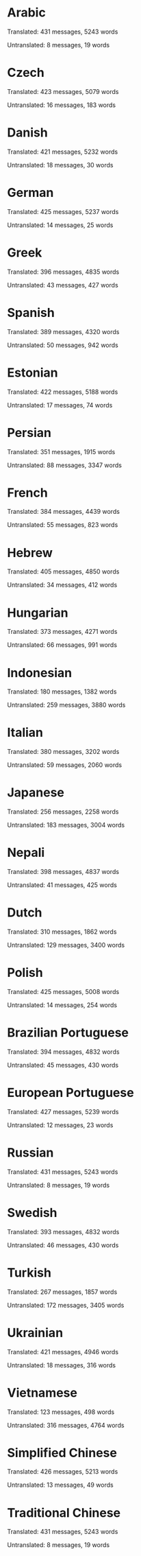 # Arabic

Translated: 431 messages, 5243 words

Untranslated: 8 messages, 19 words

# Czech

Translated: 423 messages, 5079 words

Untranslated: 16 messages, 183 words

# Danish

Translated: 421 messages, 5232 words

Untranslated: 18 messages, 30 words

# German

Translated: 425 messages, 5237 words

Untranslated: 14 messages, 25 words

# Greek

Translated: 396 messages, 4835 words

Untranslated: 43 messages, 427 words

# Spanish

Translated: 389 messages, 4320 words

Untranslated: 50 messages, 942 words

# Estonian

Translated: 422 messages, 5188 words

Untranslated: 17 messages, 74 words

# Persian

Translated: 351 messages, 1915 words

Untranslated: 88 messages, 3347 words

# French

Translated: 384 messages, 4439 words

Untranslated: 55 messages, 823 words

# Hebrew

Translated: 405 messages, 4850 words

Untranslated: 34 messages, 412 words

# Hungarian

Translated: 373 messages, 4271 words

Untranslated: 66 messages, 991 words

# Indonesian

Translated: 180 messages, 1382 words

Untranslated: 259 messages, 3880 words

# Italian

Translated: 380 messages, 3202 words

Untranslated: 59 messages, 2060 words

# Japanese

Translated: 256 messages, 2258 words

Untranslated: 183 messages, 3004 words

# Nepali

Translated: 398 messages, 4837 words

Untranslated: 41 messages, 425 words

# Dutch

Translated: 310 messages, 1862 words

Untranslated: 129 messages, 3400 words

# Polish

Translated: 425 messages, 5008 words

Untranslated: 14 messages, 254 words

# Brazilian Portuguese

Translated: 394 messages, 4832 words

Untranslated: 45 messages, 430 words

# European Portuguese

Translated: 427 messages, 5239 words

Untranslated: 12 messages, 23 words

# Russian

Translated: 431 messages, 5243 words

Untranslated: 8 messages, 19 words

# Swedish

Translated: 393 messages, 4832 words

Untranslated: 46 messages, 430 words

# Turkish

Translated: 267 messages, 1857 words

Untranslated: 172 messages, 3405 words

# Ukrainian

Translated: 421 messages, 4946 words

Untranslated: 18 messages, 316 words

# Vietnamese

Translated: 123 messages, 498 words

Untranslated: 316 messages, 4764 words

# Simplified Chinese

Translated: 426 messages, 5213 words

Untranslated: 13 messages, 49 words

# Traditional Chinese

Translated: 431 messages, 5243 words

Untranslated: 8 messages, 19 words
